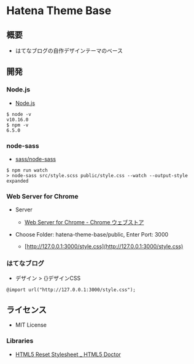 # Hatena Theme Base


## 概要

- はてなブログの自作デザインテーマのベース


## 開発

### Node.js
- [Node.js](https://nodejs.org/ja/)

```
$ node -v
v10.16.0
$ npm -v
6.5.0
```

### node-sass
- [sass/node-sass](https://github.com/sass/node-sass)

```
$ npm run watch
> node-sass src/style.scss public/style.css --watch --output-style expanded
```

### Web Server for Chrome
- Server
  - [Web Server for Chrome - Chrome ウェブストア](https://chrome.google.com/webstore/detail/web-server-for-chrome/ofhbbkphhbklhfoeikjpcbhemlocgigb)

- Choose Folder: hatena-theme-base/public, Enter Port: 3000
  - [http://127.0.0.1:3000/style.css](http://127.0.0.1:3000/style.css)

### はてなブログ
- デザイン > {}デザインCSS

```
@import url("http://127.0.0.1:3000/style.css");
```


## ライセンス

- MIT License

### Libraries
- [HTML5 Reset Stylesheet _ HTML5 Doctor](http://html5doctor.com/html-5-reset-stylesheet/)
